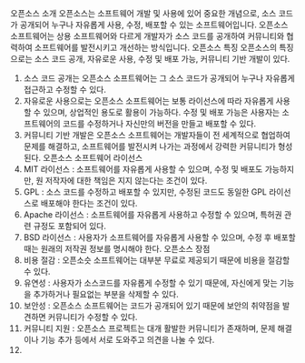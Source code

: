 오픈소스 소개
오픈소스는 소프트웨어 개발 및 사용에 있어 중요한 개념으로, 소스 코드가 공개되어 누구나 자유롭게 사용, 수정, 배포할 수 있는 소프트웨어입니다. 오픈소스 소프트웨어는 상용 소프트웨어와 다르게 개발자가 소스 코드를 공개하여 커뮤니티와 협력하여 소프트웨어를 발전시키고 개선하는 방식입니다.
오픈소스 특징
오픈소스의 특징으로는 소스 코드 공개, 자유로운 사용, 수정 및 배포 가능, 커뮤니티 기반 개발이 있다. 
1. 소스 코드 공개는 오픈소스 소프트웨어는 그 소스 코드가 공개되어 누구나 자유롭게 접근하고 수정할 수 있다.
2. 자유로운 사용으로는 오픈소스 소프트웨어는 보통 라이선스에 따라 자유롭게 사용할 수 있으며, 상업적인 용도로 활용이 가능하다. 수정 및 배포 가능은 사용자는 소프트웨어의 코드를 수정하거나 자신만의 버전을 만들고 배포할 수 있다.
3. 커뮤니티 기반 개발은 오픈소스 소프트웨어는 개발자들이 전 세계적으로 협업하여 문제를 해결하고, 소프트웨어를 발전시켜 나가는 과정에서 강력한 커뮤니티가 형성된다.
오픈소스 소프트웨어 라이선스
1. MIT 라이선스 : 소프트웨어를 자유롭게 사용할 수 있으며, 수정 및 배포도 가능하지만, 원 저작자에 대한 책임은 지지 않는다는 조건이 있다.
2. GPL : 소스 코드를 수정하고 배포할 수 있지만, 수정된 코드도 동일한 GPL 라이선스로 배포해야 한다는 조건이 있다.
3. Apache 라이선스 : 소프트웨어를 자유롭게 사용하고 수정할 수 있으며, 특허권 관련 규정도 포함되어 있다.
4. BSD 라이선스 : 사용자가 소프트웨어를 자유롭게 사용할 수 있으며, 수정 후 배포할 때는 원래의 저작권 정보를 명시해야 한다.
오픈소스 장점
1. 비용 절감 : 오픈소슷 소프트웨어는 대부분 무료로 제공되기 때문에 비용을 절감할 수 있다.
2. 유연성 : 사용자가 소스코드를 자유롭게 수정할 수 있기 때문에, 자신에게 맞는 기능을 추가하거나 필요없는 부분을 삭제할 수 있다.
3. 보안성 : 오픈소스 소프트웨어는 코드가 공개되어 있기 때문에 보안의 취약점을 발견하면 커뮤니티가 수정할 수 있다.
4. 커뮤니티 지원 : 오픈소스 프로젝트는 대개 활발한 커뮤니티가 존재하며, 문제 해결이나 기능 추가 등에서 서로 도와주고 의견을 나눌 수 있다.
5. 
